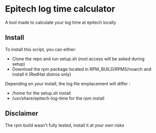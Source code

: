 # Epitech log time calculator
A tool made to calculate your log time at epitech locally

## Install
To install this script, you can either:
- Clone the repo and run setup.sh (root access will be asked during setup)
- Download the rpm package located in RPM_BUILD/RPMS/noarch and install it (RedHat distros only)

Depending on your install, the log file emplacement will differ :
- /home for the setup.sh install
- /usr/share/epitech-log-time for the rpm install

## Disclaimer
The rpm build wasn't fully tested, install it at your own risks
